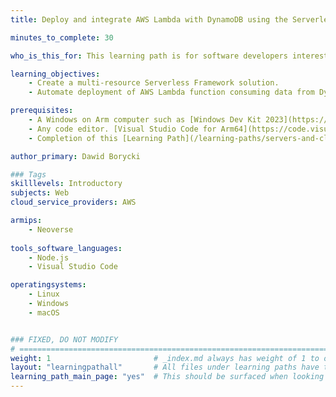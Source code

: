 ```yaml
---
title: Deploy and integrate AWS Lambda with DynamoDB using the Serverless Framework

minutes_to_complete: 30

who_is_this_for: This learning path is for software developers interested in learning how to deploy serverless applications using the Serverless Framework and Amazon Web Services. It automates several manual deployment steps that developers typically need to perform when deploying microservice-based or IoT applications.

learning_objectives: 
    - Create a multi-resource Serverless Framework solution.
    - Automate deployment of AWS Lambda function consuming data from DynamoDB.    

prerequisites:
    - A Windows on Arm computer such as [Windows Dev Kit 2023](https://learn.microsoft.com/en-us/windows/arm/dev-kit), a Lenovo Thinkpad X13s running Windows 11, or a Windows on Arm [virtual machine](/learning-paths/cross-platform/woa_azure/).   
    - Any code editor. [Visual Studio Code for Arm64](https://code.visualstudio.com/docs/?dv=win32arm64user) is suitable.
    - Completion of this [Learning Path](/learning-paths/servers-and-cloud-computing/serverless-framework-aws-intro/).

author_primary: Dawid Borycki

### Tags
skilllevels: Introductory
subjects: Web
cloud_service_providers: AWS

armips:
    - Neoverse
    
tools_software_languages:
    - Node.js
    - Visual Studio Code

operatingsystems:
    - Linux
    - Windows
    - macOS


### FIXED, DO NOT MODIFY
# ================================================================================
weight: 1                       # _index.md always has weight of 1 to order correctly
layout: "learningpathall"       # All files under learning paths have this same wrapper
learning_path_main_page: "yes"  # This should be surfaced when looking for related content. Only set for _index.md of learning path content.
---
```

